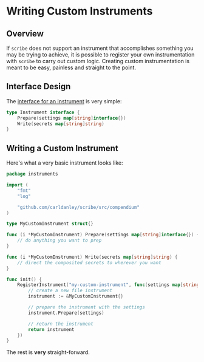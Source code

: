 # Writing Custom Instruments

## Overview

If `scribe` does not support an instrument that accomplishes something you may be trying to achieve, it is possible to register your own instrumentation with `scribe` to carry out custom logic. Creating custom instrumentation is meant to be easy, painless and straight to the point.

## Interface Design

The [interface for an instrument](../src/instruments/types.go) is very simple:

```go
type Instrument interface {
	Prepare(settings map[string]interface{})
	Write(secrets map[string]string)
}
```

## Writing a Custom Instrument

Here's what a very basic instrument looks like:

```go
package instruments

import (
	"fmt"
	"log"

	"github.com/carldanley/scribe/src/compendium"
)

type MyCustomInstrument struct{}

func (i *MyCustomInstrument) Prepare(settings map[string]interface{}) {
	// do anything you want to prep
}

func (i *MyCustomInstrument) Write(secrets map[string]string) {
	// direct the composited secrets to wherever you want
}

func init() {
	RegisterInstrument("my-custom-instrument", func(settings map[string]interface{}, tomeSpec *compendium.TomeSpec) Instrument {
		// create a new file instrument
		instrument := &MyCustomInstrument{}

		// prepare the instrument with the settings
		instrument.Prepare(settings)

		// return the instrument
		return instrument
	})
}
```

The rest is **very** straight-forward.
